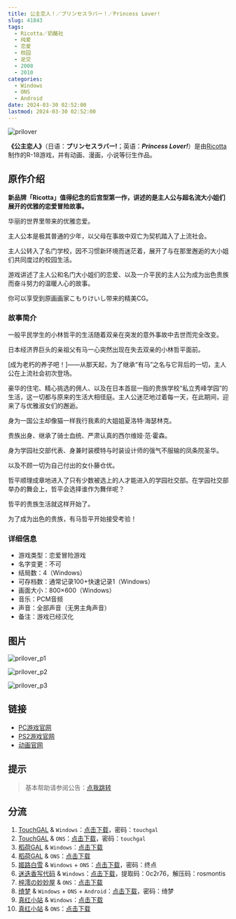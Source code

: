 ```yaml
---
title: 公主恋人！／プリンセスラバー！／Princess Lover!
slug: 41843
tags:
  - Ricotta／奶酪社
  - 纯爱
  - 恋爱
  - 校园
  - 足交
  - 2008
  - 2010
categories:
  - Windows
  - ONS
  - Android
date: 2024-03-30 02:52:00
lastmod: 2024-03-30 02:52:00
---
```


![prilover](https://static.30hb.cn/vndb/img/prilover.webp)

**《公主恋人》**（日语：**プリンセスラバー!**；英语：***Princess Lover!***）是由[Ricotta](https://zh.moegirl.org.cn/Ricotta)制作的R-18游戏，并有动画、漫画，小说等衍生作品。

<!--more-->

## 原作介绍

**新品牌「Ricotta」值得纪念的后宫型第一作，讲述的是主人公与超名流大小姐们展开的优雅的恋爱冒险故事。**

华丽的世界里带来的优雅恋爱。

主人公本是极其普通的少年，以父母在事故中双亡为契机踏入了上流社会。

主人公转入了名门学校，因不习惯新环境而迷茫着，展开了与在那里邂逅的大小姐们共同度过的校园生活。

游戏讲述了主人公和名门大小姐们的恋爱、以及一介平民的主人公为成为出色贵族而奋斗努力的温暖人心的故事。

你可以享受到原画画家こもりけいし带来的精美CG。

### 故事简介

一般平民学生的小林哲平的生活随着双亲在突发的意外事故中去世而完全改变。

日本经济界巨头的亲祖父有马一心突然出现在失去双亲的小林哲平面前。

[成为老朽的养子吧！]——从那天起，为了继承“有马”之名与它背后的一切，主人公在上流社会初次登场。

豪华的住宅、精心挑选的佣人、以及在日本首屈一指的贵族学校“私立秀峰学园”的生活，这一切都与原来的生活大相径庭。主人公迷茫地过着每一天，在此期间，迎来了与优雅淑女们的邂逅。

身为一国公主却像猫一样我行我素的大姐姐夏洛特·海瑟林克。

贵族出身、继承了骑士血统、严肃认真的西尔维娅·范·霍森。

身为学园社交部代表、身兼时装模特与时装设计师的强气不服输的凤条院圣华。

以及不顾一切为自己付出的女仆藤仓优。

哲平顺理成章地进入了只有少数被选上的人才能进入的学园社交部。在学园社交部举办的舞会上，哲平会选择谁作为舞伴呢？

哲平的贵族生活就这样开始了。

为了成为出色的贵族，有马哲平开始接受考验！

### 详细信息

- 游戏类型：恋爱冒险游戏
- 名字变更：不可
- 结局数：4（Windows）
- 可存档数：通常记录100+快速记录1（Windows）
- 画面大小：800×600（Windows）
- 音乐：PCM音频
- 声音：全部声音（无男主角声音）
- 备注：游戏已经汉化

## 图片

![prilover_p1](https://static.30hb.cn/vndb/img/prilover_p1.webp)

![prilover_p2](https://static.30hb.cn/vndb/img/prilover_p2.webp)

![prilover_p3](https://static.30hb.cn/vndb/img/prilover_p3.webp)

## 链接

- [PC游戏官网](http://www.ricotta-soft.jp/products/prilover/index.html)
- [PS2游戏官网](http://comfort-soft.jp/products/prilover/index.html)
- [动画官网](http://www.prilover.tv/top.html)

## 提示

> 基本帮助请参阅公告：[点我跳转](/)

## 分流

1. [TouchGAL](https://www.touchgal.us/) & `Windows`：[点击下载](https://pan.touchgal.net/s/RxLvC7)，密码：`touchgal`
2. [TouchGAL](https://www.touchgal.us/) & `ONS`：[点击下载](https://pan.touchgal.net/s/2VWtg)，密码：`touchgal`
3. [稻荷GAL](https://inarigal.com/) & `Windows`：[点击下载](https://sakustar.top/download?post_id=4584&index=0&i=0)
4. [稻荷GAL](https://inarigal.com/) & `ONS`：[点击下载](https://sakustar.top/download?post_id=4624&index=0&i=0)
5. [姬路白雪](https://pan.jlbx.xyz/) & `Windows` + `ONS`：[点击下载](https://pan.jlbx.xyz/?s=%E5%85%AC%E4%B8%BB%E6%81%8B%E4%BA%BA)，密码：终点
6. [迷迭香写代码](https://rosmontis.com/) & `Windows`：[点击下载](https://azure-drive.rosmontis.com/s/lkPU9)，提取码：0c2r76，解压码：rosmontis
7. [梓澪の妙妙屋](https://zi0.cc/) & `ONS`：[点击下载](https://zi0.cc/d/%60%E3%80%90%E5%BD%92%20%E6%A1%A3%E3%80%91/%E3%80%90ONS%E5%90%88%E9%9B%86%E3%80%91/%5BRicotta%5D%E5%85%AC%E4%B8%BB%E6%81%8B%E4%BA%BA.7z?sign=uvzIlI3Ok8kFrmXE44YkIXuW-YBTxQroRGxyF-s3_2c=:0)
8. [绮梦](https://acgs.eu.org/) & `Windows` + `ONS` + `Android`：[点击下载](https://acgs.eu.org/down_html/?url=game/%E5%85%AC%E4%B8%BB%E6%81%8B%E4%BA%BA&name=%E5%85%AC%E4%B8%BB%E6%81%8B%E4%BA%BA)，密码：绮梦
9. [真红小站](https://www.shinnku.com/) & `Windows`：[点击下载](https://www.shinnku.com/api/download/0/win/%E5%85%AC%E4%B8%BB%E6%81%8B%E4%BA%BA.7z)
10. [真红小站](https://www.shinnku.com/) & `ONS`：[点击下载](https://www.shinnku.com/api/download/0/ons/%E5%85%AC%E4%B8%BB%E6%81%8B%E4%BA%BA.zip)
